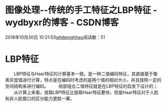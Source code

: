 # 图像处理--传统的手工特征之LBP特征 - wydbyxr的博客 - CSDN博客
2018年10月30日 10:21:53[whitenightwu](https://me.csdn.net/wydbyxr)阅读数：51
# LBP特征
  LBP特征与Haar特征的计算基本一致。是一种二值编码特征，其直接基于像素灰度值进行计算，特点是在编码时考虑的是两个值的相对大小，并且按照一定的空间结构来进行编码。
  局部组合二值特征就是在LBP特征的启发下设计的；
  从计算上来看，提取LBP特征比提取Haar特征要快，但是Haar特征对于人脸和非人脸窗口的区分能力更胜一筹。
